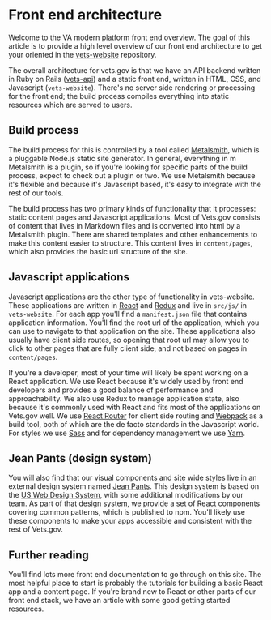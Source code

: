 # Front end architecture

Welcome to the VA modern platform front end overview. The goal of this article is to provide a high level overview of our front end architecture to get your oriented in the [vets-website](https://github.com/department-of-veterans-affairs/vets-website) repository.

The overall architecture for vets.gov is that we have an API backend written in Ruby on Rails ([vets-api](https://github.com/department-of-veterans-affairs/vets-api)) and a static front end, written in HTML, CSS, and Javascript (`vets-website`). There's no server side rendering or processing for the front end; the build process compiles everything into static resources which are served to users.

## Build process

The build process for this is controlled by a tool called [Metalsmith](http://www.metalsmith.io/), which is a pluggable Node.js static site generator. In general, everything in m Metalsmith is a plugin, so if you're looking for specific parts of the build process, expect to check out a plugin or two. We use Metalsmith because it's flexible and because it's Javascript based, it's easy to integrate with the rest of our tools.

The build process has two primary kinds of functionality that it processes: static content pages and Javascript applications. Most of Vets.gov consists of content that lives in Markdown files and is converted into html by a Metalsmith plugin. There are shared templates and other enhancements to make this content easier to structure. This content lives in `content/pages`, which also provides the basic url structure of the site.

## Javascript applications

Javascript applications are the other type of functionality in vets-website. These applications are written in [React](https://reactjs.org/) and [Redux](https://redux.js.org/) and live in `src/js/` in `vets-website`. For each app you'll find a `manifest.json` file that contains application information. You'll find the root url of the application, which you can use to navigate to that application on the site. These applications also usually have client side routes, so opening that root url may allow you to click to other pages that are fully client side, and not based on pages in `content/pages`.

If you're a developer, most of your time will likely be spent working on a React application. We use React because it's widely used by front end developers and provides a good balance of performance and approachability. We also use Redux to manage application state, also because it's commonly used with React and fits most of the applications on Vets.gov well. We use [React Router](https://reacttraining.com/react-router/) for client side routing and [Webpack](https://webpack.js.org/) as a build tool, both of which are the de facto standards in the Javascript world. For styles we use [Sass](https://sass-lang.com/) and for dependency management we use [Yarn](https://yarnpkg.com/en/).

## Jean Pants (design system)

You will also find that our visual components and site wide styles live in an external design system named [Jean Pants](https://department-of-veterans-affairs.github.io/design-system/). This design system is based on the [US Web Design System](https://designsystem.digital.gov/), with some additional modifications by our team. As part of that design system, we provide a set of React components covering common patterns, which is published to npm. You'll likely use these components to make your apps accessible and consistent with the rest of Vets.gov.

## Further reading

You'll find lots more front end documentation to go through on this site. The most helpful place to start is probably the tutorials for building a basic React app and a content page. If you're brand new to React or other parts of our front end stack, we have an article with some good getting started resources.

